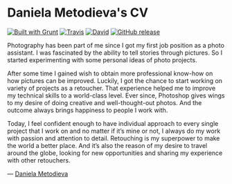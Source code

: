 # Daniela Metodieva's CV

[![Built with Grunt](https://cdn.gruntjs.com/builtwith.svg)](http://gruntjs.com/) [![Travis](https://img.shields.io/travis/danielametodieva/cv.svg)](https://travis-ci.org/danielametodieva/cv) [![David](https://img.shields.io/david/dev/martinmethod/cv.svg)](https://david-dm.org/danielametodieva/cv?type=dev) [![GitHub release](https://img.shields.io/github/release/danielametodieva/cv.svg)](https://github.com/danielametodieva/cv/releases/latest)

Photography has been part of me since I got my first job position as a photo assistant. I was fascinated by the ability to tell stories through pictures. So I started experimenting with some personal ideas of photo projects.

After some time I gained wish to obtain more professional know-how on how pictures can be improved. Luckily, I got the chance to start working on variety of projects as a retoucher. That experience helped me to improve my technical skills to a world-class level. Ever since, Photoshop gives wings to my desire of doing creative and well-thought-out photos. And the outcome always brings happiness to people I work with.

Today, I feel confident enough to have individual approach to every single project that I work on and no matter if it’s mine or not, I always do my work with passion and attention to detail. Retouching is my superpower to make the world a better place. And it’s also the reason of my desire to travel around the globe, looking for new opportunities and sharing my experience with other retouchers.

— [Daniela Metodieva](https://bg.linkedin.com/in/daniela-metodieva-2373a083 "Go to my LinkedIn profile")